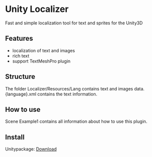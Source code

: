 # Unity Localizer
Fast and simple localization tool for text and sprites for the Unity3D

## Features
* localization of text and images
* rich text
* support TextMeshPro plugin

## Structure
The folder Localizer/Resources/Lang contains text and images data. 
{language}.xml contains the text information.

## How to use
Scene Example1 contains all information about how to use this plugin.

## Install
Unitypackage: [Download](https://github.com/shlapkoff/unity-localizer/releases/download/v.1.1/localizer.unitypackage)



